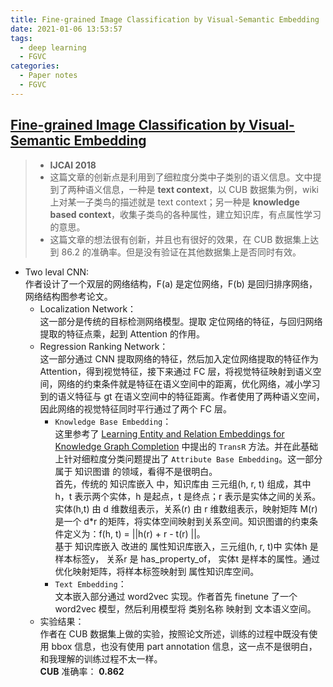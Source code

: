 ```yaml
---
title: Fine-grained Image Classification by Visual-Semantic Embedding
date: 2021-01-06 13:53:57
tags: 
  - deep learning
  - FGVC
categories:
  - Paper notes
  - FGVC
---
```


## [Fine-grained Image Classification by Visual-Semantic Embedding](https://www.ijcai.org/proceedings/2018/0145.pdf)
>- **IJCAI 2018**
>- 这篇文章的创新点是利用到了细粒度分类中子类别的语义信息。文中提到了两种语义信息，一种是 **text context**，以 CUB 数据集为例，wiki 上对某一子类鸟的描述就是 text context；另一种是 **knowledge based context**，收集子类鸟的各种属性，建立知识库，有点属性学习的意思。
>- 这篇文章的想法很有创新，并且也有很好的效果，在 CUB 数据集上达到 86.2 的准确率。但是没有验证在其他数据集上是否同时有效。

 <!-- more -->

  - Two leval CNN:  
  作者设计了一个双层的网络结构，F(a) 是定位网络，F(b) 是回归排序网络，网络结构图参考论文。
    + Localization Network：  
    这一部分是传统的目标检测网络模型。提取 定位网络的特征，与回归网络提取的特征点乘，起到 Attention 的作用。
    + Regression Ranking Network：  
    这一部分通过 CNN 提取网络的特征，然后加入定位网络提取的特征作为 Attention，得到视觉特征，接下来通过 FC 层，将视觉特征映射到语义空间，网络的约束条件就是特征在语义空间中的距离，优化网络，减小学习到的语义特征与 gt 在语义空间中的特征距离。作者使用了两种语义空间，因此网络的视觉特征同时平行通过了两个 FC 层。
      - `Knowledge Base Embedding`：  
      这里参考了 [Learning Entity and Relation Embeddings for Knowledge Graph Completion](https://www.aaai.org/ocs/index.php/AAAI/AAAI15/paper/view/9571/9523) 中提出的 `TransR` 方法。并在此基础上针对细粒度分类问题提出了 `Attribute Base Embedding`。这一部分属于 知识图谱 的领域，看得不是很明白。  
      首先，传统的 知识库嵌入 中，知识库由 三元组(h, r, t) 组成，其中 h，t 表示两个实体，h 是起点，t 是终点；r 表示是实体之间的关系。实体(h,t) 由 d 维数组表示，关系(r) 由 r 维数组表示，映射矩阵 M(r) 是一个 d*r 的矩阵，将实体空间映射到关系空间。知识图谱的约束条件定义为：f(h, t) = ||h(r) + r - t(r) ||。  
      基于 知识库嵌入 改进的 属性知识库嵌入，三元组(h, r, t)中 实体h 是样本标签y， 关系r 是 has_property_of， 实体t 是样本的属性。通过优化映射矩阵，将样本标签映射到 属性知识库空间。
      - `Text Embedding`：  
      文本嵌入部分通过 word2vec 实现。作者首先 finetune 了一个 word2vec 模型，然后利用模型将 类别名称 映射到 文本语义空间。  
    + 实验结果：  
    作者在 CUB 数据集上做的实验，按照论文所述，训练的过程中既没有使用 bbox 信息，也没有使用 part annotation 信息，这一点不是很明白，和我理解的训练过程不太一样。  
    **CUB** 准确率： **0.862**